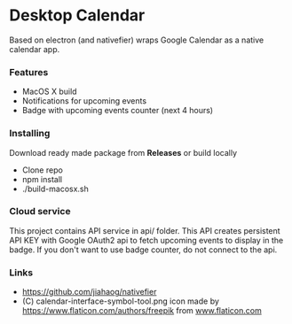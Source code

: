 # Desktop Calendar

Based on electron (and nativefier) wraps Google Calendar as a native calendar app.

### Features

* MacOS X build
* Notifications for upcoming events
* Badge with upcoming events counter (next 4 hours)

### Installing

Download ready made package from **Releases** or build locally

* Clone repo
* npm install
* ./build-macosx.sh

### Cloud service

This project contains API service in api/ folder. This API creates persistent API KEY with Google OAuth2 api to fetch upcoming events to display in the badge.
If you don't want to use badge counter, do not connect to the api.

### Links 

* https://github.com/jiahaog/nativefier
* (C) calendar-interface-symbol-tool.png icon made by https://www.flaticon.com/authors/freepik from www.flaticon.com

